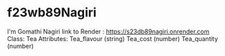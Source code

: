 # f23wb89Nagiri
I'm Gomathi Nagiri
link to Render : https://s23db89nagiri.onrender.com
Class: Tea
Attributes:
Tea_flavour (string)
Tea_cost (number)
Tea_quantity (number)